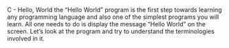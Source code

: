 C - Hello, World
the “Hello World” program is the first step towards learning any programming language and also one of the simplest programs you will learn. All one needs to do is display the message “Hello World” on the screen. Let’s look at the program and try to understand the terminologies involved in it.

